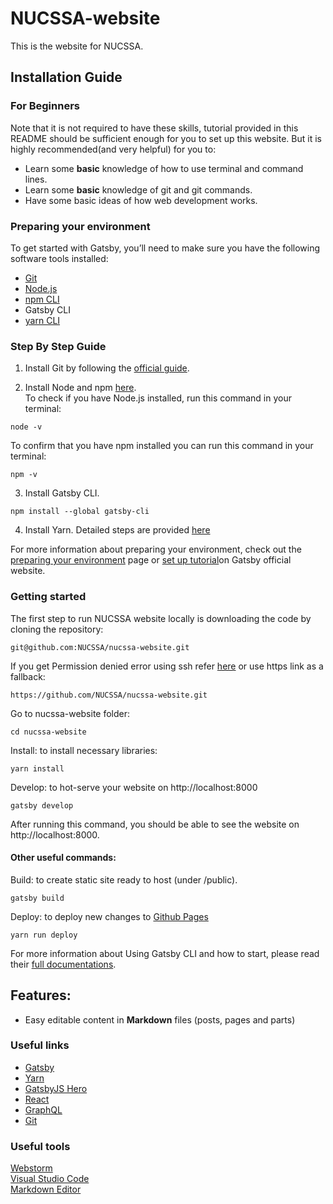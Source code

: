 # NUCSSA-website

This is the website for NUCSSA.

## Installation Guide

### For Beginners
Note that it is not required to have these skills,
tutorial provided in this README should be sufficient enough for you to set up this website. 
But it is highly recommended(and very helpful) for 
you to: 
- Learn some **basic** knowledge of how to use terminal and command lines.
- Learn some **basic** knowledge of git and git commands.
- Have some basic ideas of how web development works.

### Preparing your environment

To get started with Gatsby, you’ll need to make sure you have the following software tools installed:

- [Git](https://git-scm.com/book/en/v2/Getting-Started-Installing-Git)
- [Node.js](https://nodejs.org/en/)
- [npm CLI](https://www.npmjs.com/)
- Gatsby CLI
- [yarn CLI](https://yarnpkg.com/en/)

### Step By Step Guide

1. Install Git by following the [official guide](https://git-scm.com/book/en/v2/Getting-Started-Installing-Git).

2. Install Node and npm [here](https://nodejs.org/en/). \
To check if you have Node.js installed, run this command in your terminal:
```
node -v
```
To confirm that you have npm installed you can run this command in your terminal:

```
npm -v
```

3. Install Gatsby CLI. 

```
npm install --global gatsby-cli
```

4. Install Yarn. Detailed steps are provided [here](https://yarnpkg.com/lang/en/docs/install)

For more information about preparing your environment, 
check out the [preparing your environment](https://www.gatsbyjs.org/docs/preparing-your-environment/) page 
or [set up tutorial](https://www.gatsbyjs.org/tutorial/part-zero/)on Gatsby official website.

### Getting started

The first step to run NUCSSA website locally is downloading the code by cloning the repository:
```
git@github.com:NUCSSA/nucssa-website.git
```
If you get Permission denied error using ssh refer [here](https://help.github.com/articles/error-permission-denied-publickey/) 
or use https link as a fallback:
```
https://github.com/NUCSSA/nucssa-website.git
```
Go to nucssa-website folder:
```
cd nucssa-website
```
Install: to install necessary libraries:
```text
yarn install
```
Develop: to hot-serve your website on http://localhost:8000

```text
gatsby develop
```

After running this command, you should be able to see the website on
http://localhost:8000.

#### Other useful commands:

Build: to create static site ready to host (under /public).
```text
gatsby build
```

Deploy: to deploy new changes to [Github Pages](https://nucssa.github.io/nucssa-website/)
```text
yarn run deploy
```
For more information about Using Gatsby CLI and how to start, please read 
their [full documentations](https://www.gatsbyjs.org/docs/).

## Features:

- Easy editable content in **Markdown** files (posts, pages and parts)


### Useful links
- [Gatsby](https://www.gatsbyjs.org)
- [Yarn](https://yarnpkg.com/zh-Hans/)
- [GatsbyJS Hero](https://github.com/greglobinski/gatsby-starter-hero-blog)
- [React](https://reactjs.org/)
- [GraphQL](https://graphql.org/)
- [Git](https://git-scm.com/)

### Useful tools
[Webstorm](https://www.jetbrains.com/webstorm/) \
[Visual Studio Code](https://code.visualstudio.com/) \
[Markdown Editor](https://stackedit.io/app)

